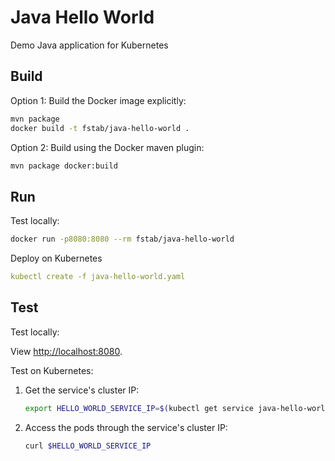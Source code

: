 Java Hello World
================

Demo Java application for Kubernetes

Build
-----

Option 1: Build the Docker image explicitly:

```sh
mvn package
docker build -t fstab/java-hello-world .
```

Option 2: Build using the Docker maven plugin:

```sh
mvn package docker:build
```

Run
---

Test locally:

```sh
docker run -p8080:8080 --rm fstab/java-hello-world
```

Deploy on Kubernetes

```yaml
kubectl create -f java-hello-world.yaml
```

Test
----

Test locally:

View [http://localhost:8080](http://localhost:8080).

Test on Kubernetes:

1.  Get the service's cluster IP:
    ```bash
    export HELLO_WORLD_SERVICE_IP=$(kubectl get service java-hello-world -o=jsonpath='{.spec.clusterIP}')
    ```
2.  Access the pods through the service's cluster IP:
    ```bash
    curl $HELLO_WORLD_SERVICE_IP
    ```
